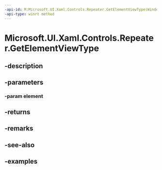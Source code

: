```yaml
---
-api-id: M:Microsoft.UI.Xaml.Controls.Repeater.GetElementViewType(Windows.UI.Xaml.UIElement)
-api-type: winrt method
---
```


<!-- Method syntax.
public string Repeater.GetElementViewType(UIElement element)
-->

# Microsoft.UI.Xaml.Controls.Repeater.GetElementViewType

## -description

## -parameters
### -param element

## -returns

## -remarks

## -see-also

## -examples

